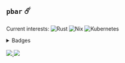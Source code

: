 ## `pbar` :comet:

<!-- https://simpleicons.org/ -->

Current interests:
![Rust](https://img.shields.io/badge/-Rust-000000?style=flat-square&logo=rust&logoColor=white)
![Nix](https://img.shields.io/badge/-Nix-5277C3?style=flat-square&logo=nixos&logoColor=white)
![Kubernetes](https://img.shields.io/badge/-Kubernetes-326CE5?style=flat-square&logo=kubernetes&logoColor=white)

<details>
  <summary>Badges</summary>
  <br />
  <a href="https://www.youracclaim.com/badges/5cc416cb-a464-4d05-9f0b-30ea34ccac7d/public_url">
    <img height="80" width="80" src="./assets/lf-ckad.png" alt="Certified Kubernetes Application Developer" />
  </a>
  <a href="https://www.youracclaim.com/badges/eca96d47-4c9d-4b96-a497-5618268ace0c/public_url">
    <img height="80" width="80" src="./assets/hcva0-002.png" alt="HashiCorp Certified: Vault Associate" />
  </a>
  <a href="https://www.youracclaim.com/badges/3125aa27-88e5-49d1-83d8-4427b8f03a1c/public_url">
    <img height="80" width="80" src="./assets/hcta0-002.png" alt="HashiCorp Certified: Terraform Associate" />
  </a>
  <a href="https://www.youracclaim.com/badges/65004345-d21a-452e-b185-93f9ab3614a9/public_url">
    <img height="80" width="80" src="./assets/hcca0-002.png" alt="HashiCorp Certified: Consul Associate" />
  </a>
</details>

<br />

<!-- Hack to display theme matching system light/dark mode  -->

<a href="https://github.com/anuraghazra/github-readme-stats#gh-light-mode-only">
  <img src="https://github-readme-stats.vercel.app/api/top-langs?username=pbar1&layout=compact&hide=css,html,smarty,mustache&langs_count=6&exclude_repo=vault-rs&theme=default#gh-light-mode-only" />
</a>
<a href="https://github.com/anuraghazra/github-readme-stats#gh-dark-mode-only">
  <img src="https://github-readme-stats.vercel.app/api/top-langs?username=pbar1&layout=compact&hide=css,html,smarty,mustache&langs_count=6&exclude_repo=vault-rs&theme=github_dark#gh-dark-mode-only" />
</a>
